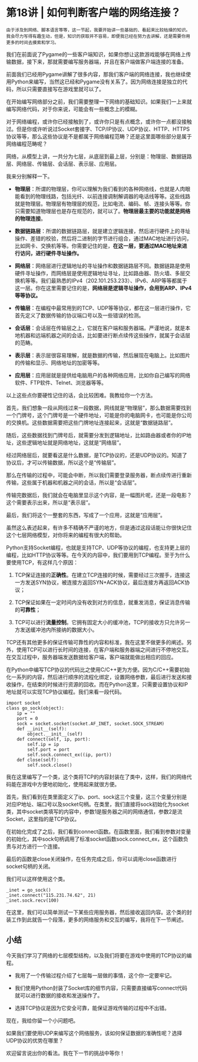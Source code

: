 # 第18讲 | 如何判断客户端的网络连接？

    由于涉及到网络、脚本语言等等，这一节起，我要开始讲一些基础的、看起来比较枯燥的知识。我会尽力写得有趣生动，但是，知识的获取并不容易，即便我已经在努力去讲解，还是需要你用更多的时间去摸索和学习。

我们在前面说了Pygame的一些客户端知识，如果你想让这款游戏能够在网络上传输数据，接下来，那就需要编写服务器端，并且在客户端做客户端连接的准备。

前面我们已经用Pygame讲解了很多内容，那我们客户端的网络连接，我也继续使用Python来编写，当然这已经和Pygame没有关系了。因为网络连接是独立的代码，所以只需要直接写在游戏里就可以了。

在开始编写网络部分之前，我们需要整理一下网络的基础知识。如果我们一上来就编写网络代码，对于你来说，可能会有一些概念上的模糊。

对于网络编程，或许你已经接触到了，或许你只是有点概念，或许你一点都没接触过。但是你或许听说过Socket套接字、TCP/IP协议、UDP协议、HTTP、HTTPS协议等等，那么这些协议是不是都属于网络编程范畴？还是这里面哪些部分是属于网络编程范畴呢？

网络，从模型上讲，一共分为七层，从底层到最上层，分别是：物理层、数据链路层、网络层、传输层、会话层、表示层、应用层。

我来分别解释一下。

*   **物理层**：所谓的物理层，你可以理解为我们看到的各种网络线，也就是人肉眼能看到的物理线路，包括光纤、以前连接调制解调器的电话线等等。这些线路就是物理层。物理层有物理层的规范，比如电流、编码、帧、连接头等等。你只需要知道物理层也是存在规范的，就可以了。**物理层最主要的功能就是网络的物理连接**。
    
*   **数据链路层**：所谓的数据链路层，就是建立逻辑连接，然后进行硬件上的寻址操作、差错的校验，然后将二进制的字节进行组合，通过MAC地址进行访问，比如网卡、交换机等等。你需要记住的是，**在这一层，要通过MAC地址来进行访问，进行硬件寻址操作。**
    
*   **网络层**：网络层进行逻辑地址的寻址操作和数据链路层不同。数据链路是使用硬件寻址操作，而网络层是使用逻辑地址寻址，比如路由器、防火墙、多层交换机等等。我们最熟悉的IPv4（202.101.253.233）、IPv6、ARP等等都属于这一层。你在这里需要记住的是，**网络层是逻辑寻址操作，会用到ARP、IPv4等等协议。**
    
*   **传输层**：在编程中最常用到的TCP、UDP等等协议，都在这一层进行操作，它首先定义了数据传输的协议端口号以及一些错误的检测。
    
*   **会话层**：会话层在传输层之上，它就在客户端和服务器端。严谨地说，就是本地机器和远端机器之间的会话，比如要进行断点续传这些操作，就属于会话层的范畴。
    
*   **表示层**：表示层很容易理解，就是数据的传输，然后展现在电脑上。比如图片的传输和显示、网络地址的加密等等。
    
*   **应用层**：应用层就是提供给电脑用户的各种网络应用，比如你自己编写的网络软件、FTP软件、Telnet、浏览器等等。
    

以上这些点你要硬性记住的话，会比较困难。我教给你一个方法。

首先，我们想象一段从网线过来一段数据，网线就是“物理层”，那么数据需要找到一个门牌号，这个门牌号是一个硬件地址，可能是你的电脑网卡，也可能是你公司的交换机。这些数据需要把这些门牌地址连接起来，这就是“数据链路层”。

随后，这些数据找到门牌号后，就需要分发到逻辑地址，比如路由器或者你的IP地址，这些逻辑地址就是网络地址，这就是“网络层”。

经过网络层后，就要看这是什么数据，是TCP协议的，还是UDP协议的。知道了协议后，才可以传输数据，所以这个是“传输层”。

那么在传输的过程中，可能会中断，所以我们需要登录服务器，断点续传进行重新传输，这些属于机器和机器之间的会话，所以是“会话层”。

传输完数据后，我们就会在电脑里显示这个内容，是一幅图片呢，还是一段电影？这个需要表示出来，所以是“表示层”。

最后，我们将这个一整套的东西，写成了一个应用，这就是“应用层”。

虽然这么表述起来，有许多不精确不严谨的地方，但是通过这段话能让你很快记住这个七层网络模型，对你将来的编程有很大的帮助。

Python支持Socket编程，也就是支持TCP、UDP等协议的编程，也支持更上层的编程，比如HTTP协议等等。在今天的内容中，我们要用到TCP编程。至于为什么要使用TCP，有这样几个原因：

1.  TCP保证连接的**正确性**。在建立TCP连接的时候，需要经过三次握手，连接这一方发送SYN协议，被连接方返回SYN+ACK协议，最后连接方再返回ACK协议；
    
2.  TCP保证如果在一定时间内没有收到对方的信息，就重发消息，保证消息传输的**可靠性**；
    
3.  TCP可以进行**流量控制**。它拥有固定大小的缓冲池，TCP的接收方只允许另一方发送缓冲池内所接纳的数据大小。
    

TCP还有其他更多的保证传输可靠性的内容和标准，我在这里不做更多的阐述。另外，使用TCP可以进行长时间的连接，在客户端和服务器端之间进行不停地交互。在交互过程中，服务器端发送数据给客户端，客户端就能做出相应的回应。

在Python中编写TCP协议的代码比之使用C/C++更为方便。因为C/C++需要初始化一系列的内容，然后进行顺序的流程化绑定，设置网络参数，最后进行发送和接收操作，在结束的时候进行资源的回收。而在Python这里，只需要设置协议和IP地址就可以实现TCP协议编程。我们来看一段代码。

```
import socket
class go_sock(object):
    ip = ""
    port = 0
    sock = socket.socket(socket.AF_INET, socket.SOCK_STREAM)
    def __init__(self):
        object.__init__(self)
    def connect(self, ip, port): 
        self.ip = ip
        self.port = port
        self.sock.connect_ex((ip, port))
    def close(self):
        self.sock.close()

```

我在这里编写了一个类，这个类将TCP的内容封装在了类中，这样，我们的网络代码能在游戏中方便地初始化，使用起来就很方便。

首先，我们看到在类里面定义了ip、port、sock这三个变量，这三个变量分别是对应IP地址、端口号以及socket句柄。在类里，我们直接将sock初始化为socket类，其中socket类填写的内容中，参数1是服务器之间的网络通信，参数2是流Socket，这里指的是TCP协议。

在初始化完成了之后，我们看到connect函数。在函数里面，我们看到参数对变量的初始化，其中sock句柄调用了标准socket函数sock.connect\_ex，这个函数负责与对方进行一个连接。

最后的函数是close关闭操作，在任务完成之后，你可以调用close函数进行socket句柄的关闭。

我们可以这样使用这个类。

```
_inet = go_sock()
_inet.connect("115.231.74.62", 21)
_inet.sock.recv(100)

```

在这里，我们可以简单测试一下某些应用服务器，然后接收返回内容。这个类的封装工作到此就告一个段落，更多的网络服务和交互的编写，我将在下一节阐述。

## 小结

今天我们学习了网络的七层模型结构，以及我们将要在游戏中使用的TCP协议的编程。

*   我用了一个传输过程介绍了七层每一层做的事情，这个你一定要牢记。
    
*   我们使用Python封装了Socket库的细节内容，只需要直接编写connect代码就可以进行数据的接收和发送操作了。
    
*   选择TCP协议是因为它安全可靠，能保证游戏传输的过程中不出错。
    

现在，我给你留一个小问题吧。

如果我们要使用UDP来编写这个网络服务，该如何保证数据的准确性呢？选择UDP协议的优势在哪里？

欢迎留言说出你的看法。我在下一节的挑战中等你！
    
